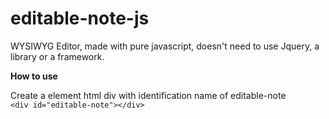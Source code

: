 # editable-note-js
WYSIWYG Editor, made with pure javascript, doesn't need to use Jquery, a library or a framework.

**How to use**<br/>

Create a element html div with identification name of editable-note<br/>
``` <div id="editable-note"></div> ```<br/>

